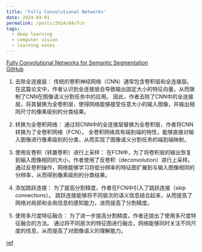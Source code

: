```yaml
---
title: 'Fully Convolutional Networks'
date: 2024-04-01
permalink: /posts/2024/04/fcn
tags:
  - deep learning
  - computer vision
  - learning notes
---
```




[Fully Convolutional Networks for Semantic Segmentation](https://arxiv.org/abs/1411.4038)  
[GitHub](https://github.com/shelhamer/fcn.berkeleyvision.org) 
1. 去除全连接层：
传统的卷积神经网络（CNN）通常包含卷积层和全连接层。在这篇论文中，作者认识到全连接层会导致输出固定大小的特征向量，从而限制了CNN在图像语义分割任务中的应用。
因此，作者去除了CNN中的全连接层，将其替换为全卷积层，使得网络能够接受任意大小的输入图像，并输出相同尺寸的像素级别的分类结果。

2. 转换为全卷积网络：
通过将CNN中的全连接层替换为全卷积层，作者将CNN转换为了全卷积网络（FCN）。
全卷积网络具有端到端的特性，能够直接对输入图像进行像素级别的分类，从而实现了图像语义分割任务的端到端映射。

3. 使用反卷积（转置卷积）进行上采样：
在FCN中，为了将卷积层的输出恢复到输入图像相同的大小，作者使用了反卷积（deconvolution）进行上采样。
通过反卷积操作，网络能够学习将低分辨率的特征图扩展到与输入图像相同的分辨率，从而得到像素级别的分类结果。

4. 添加跳跃连接：
为了提高分割精度，作者在FCN中引入了跳跃连接（skip connections）。
跳跃连接能够将不同层次的语义信息结合起来，从而提高了网络对局部和全局信息的感知能力，进而提高了分割精度。

5. 使用多尺度特征融合：
为了进一步提高分割精度，作者还提出了使用多尺度特征融合的方法。
通过将不同层次的特征图进行融合，网络能够同时关注不同尺度的信息，从而提高了对图像语义的理解能力。 


[ref](https://mp.weixin.qq.com/s/UbGYZFsJsgBZgtH0-9gL7Q)  